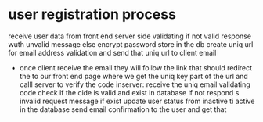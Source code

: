 # user registration process

receive user data from front end
server side validating
if not valid
response wuth unvalid message
else
encrypt password
store in the db
create uniq url for email address validation and send that uniq url to client email

- once client receive the email they will follow the link that should redirect the to our front end page where we get the uniq key part of the url and calll server to verify the code
  inserver:
  receive the uniq email validating code
  check if the cide is valid and exist in database
  if not
  respond s invalid request message
  if exist
  update user status from inactive ti active in the database
  send email confirmation to the user and get that
